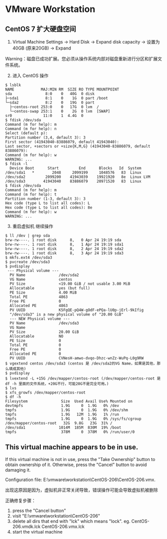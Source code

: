 # VMware Workstation

## CentOS 7 扩大硬盘空间

1. Virtual Machine Settings -> Hard Disk -> Expand disk capacity -> 设置为40GB (原来20GB) -> Expand

Warning：磁盘已成功扩展。您必须从操作系统内部对磁盘重新进行分区和扩展文件系统。

2. 进入 CentOS 操作

```shell
$ lsblk
NAME            MAJ:MIN RM  SIZE RO TYPE MOUNTPOINT
sda               8:0    0   40G  0 disk 
├─sda1            8:1    0    1G  0 part /boot
└─sda2            8:2    0   19G  0 part 
  ├─centos-root 253:0    0   17G  0 lvm  /
  └─centos-swap 253:1    0    2G  0 lvm  [SWAP]
sr0              11:0    1  4.4G  0
$ fdisk /dev/sda
Command (m for help): m
Command (m for help): n
Select (default p): 
Partition number (3,4, default 3): 3
First sector (41943040-83886079, default 41943040): 
Last sector, +sectors or +size{K,M,G} (41943040-83886079, default 83886079): 
Command (m for help): w
WARNING: ...
$ fdisk -l
  Device Boot      Start         End      Blocks   Id  System
/dev/sda1   *        2048     2099199     1048576   83  Linux
/dev/sda2         2099200    41943039    19921920   8e  Linux LVM
/dev/sda3        41943040    83886079    20971520   83  Linux
$ fdisk /dev/sda
Command (m for help): m
Command (m for help): t
Partition number (1-3, default 3): 3
Hex code (type L to list all codes): L
Hex code (type L to list all codes): 8e
Command (m for help): w
WARNING: ...
```

3. 重启虚拟机 继续操作

```shell
$ ll /dev | grep sda
brw-rw----. 1 root disk      8,   0 Apr 24 19:19 sda
brw-rw----. 1 root disk      8,   1 Apr 24 19:19 sda1
brw-rw----. 1 root disk      8,   2 Apr 24 19:19 sda2
brw-rw----. 1 root disk      8,   3 Apr 24 19:19 sda3
$ mkfs.ext4 /dev/sda3
$ pvcreate /dev/sda3
$ pvdisplay
 --- Physical volume ---
  PV Name               /dev/sda2
  VG Name               centos
  PV Size               <19.00 GiB / not usable 3.00 MiB
  Allocatable           yes (but full)
  PE Size               4.00 MiB
  Total PE              4863
  Free PE               0
  Allocated PE          4863
  PV UUID               K5FgQE-pQ4W-gOdF-ePQa-lU0p-jErl-9kIfig
  "/dev/sda3" is a new physical volume of "20.00 GiB"
  --- NEW Physical volume ---
  PV Name               /dev/sda3
  VG Name               
  PV Size               20.00 GiB
  Allocatable           NO
  PE Size               0   
  Total PE              0
  Free PE               0
  Allocated PE          0
  PV UUID               CVNesH-amwo-dvqo-Dhzc-wnZz-WuPq-L0g9RW
$ vgextend centos /dev/sda3 (centos 是 /dev/sda2的VG Name，如果是其他，那么填成其他)
$ pvdisplay
$ lvextend -L +15G /dev/mapper/centos-root (/dev/mapper/centos-root 是 df -h 里面的文件系统，+20G不行，可能20G不是完全可用。)
$ lvs
$ xfs_growfs /dev/mapper/centos-root
$ df -h
Filesystem               Size  Used Avail Use% Mounted on
devtmpfs                 1.9G     0  1.9G   0% /dev
tmpfs                    1.9G     0  1.9G   0% /dev/shm
tmpfs                    1.9G   12M  1.9G   1% /run
tmpfs                    1.9G     0  1.9G   0% /sys/fs/cgroup
/dev/mapper/centos-root   32G  9.8G   23G  31% /
/dev/sda1               1014M  185M  830M  19% /boot
tmpfs                    378M     0  378M   0% /run/user/0
```

## This virtual machine appears to be in use.

If this virtual machine is not in use, press the "Take Ownership" button to obtain ownership of it. Otherwise, press the "Cancel" button to avoid damaging it.

Configuration file: E:\vmware\workstation\CentOS-206\CentOS-206.vmx.

出现这原因是因为，虚拟机非正常关闭导致，错误操作可能会导致虚拟机被删除

正确修复步骤：

1. press the "Cancel button"
2. visit "E:\vmware\workstation\CentOS-206"
3. delete all dirs that end with "lck" which means "lock". eg. CentOS-206.vmdk.lck CentOS-206.vmx.lck
4. start the virtual machine
